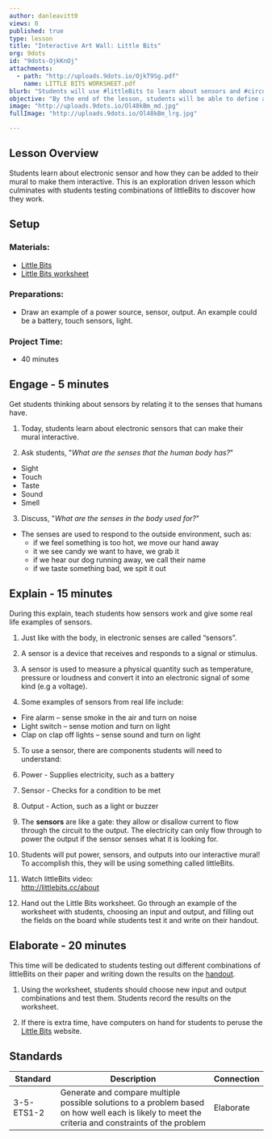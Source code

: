 ```yaml
---
author: danleavitt0
views: 0
published: true
type: lesson
title: "Interactive Art Wall: Little Bits"
org: 9dots
id: "9dots-OjkKnOj"
attachments: 
  - path: "http://uploads.9dots.io/OjkT9Sg.pdf"
    name: LITTLE BITS WORKSHEET.pdf
blurb: "Students will use #littleBits to learn about sensors and #circuits,  and test input/output combinations to learn how it works."
objective: "By the end of the lesson, students will be able to define a power source, identify a sensor, and describe how to connect the Little Bits to create a circuit."
image: "http://uploads.9dots.io/Ol48kBm_md.jpg"
fullImage: "http://uploads.9dots.io/Ol48kBm_lrg.jpg"

---
```


## Lesson Overview
Students learn about electronic sensor and how they can be added to their mural to make them interactive.  This is an exploration driven lesson which culminates with students testing combinations of littleBits to discover how they work.

## Setup

### Materials:

- [Little Bits](http://littlebits.cc)
- [Little Bits worksheet](http://uploads.9dots.io/OjkT9Sg.pdf)

### Preparations:

- Draw an example of a power source, sensor, output. An example could be a battery, touch sensors, light.

### Project Time:

- 40 minutes

## Engage - 5 minutes
Get students thinking about sensors by relating it to the senses that humans have. 

1. Today, students learn about electronic sensors that can make their mural interactive. 

2. Ask students, "_What are the senses that the human body has?_"
  - Sight
  - Touch
  - Taste
  - Sound
  - Smell

3. Discuss, "_What are the senses in the body used for?_"
  - The senses are used to respond to the outside environment, such as:
    - if we feel something is too hot, we move our hand away
    - it we see candy we want to have, we grab it
    - if we hear our dog running away, we call their name
    - if we taste something bad, we spit it out

## Explain - 15 minutes
During this explain, teach students how sensors work and give some real life examples of sensors.

1. Just like with the body, in electronic senses are called “sensors”.  

2. A sensor is a device that receives and responds to a signal or stimulus. 

3. A sensor is used to measure a physical quantity such as temperature, pressure or loudness and convert it into an electronic signal of some kind (e.g a voltage).

4. Some examples of sensors from real life include:
  - Fire alarm – sense smoke in the air and turn on noise
  - Light switch – sense motion and turn on light
  - Clap on clap off lights – sense sound and turn on light

5. To use a sensor, there are components students will need to understand:
  1. Power - Supplies electricity, such as a battery
  2. Sensor - Checks for a condition to be met
  3. Output - Action, such as a light or buzzer

6. The **sensors** are like a gate: they allow or disallow current to flow through the circuit to the output.  The electricity can only flow through to power the output if the sensor senses what it is looking for. 

7. Students will put power, sensors, and outputs into our interactive mural!  To accomplish this, they will be using something called littleBits.

8. Watch littleBits video:  
http://littlebits.cc/about

9. Hand out the Little Bits worksheet.  Go through an example of the worksheet with students, choosing an input and output, and filling out the fields on the board while students test it and write on their handout.

## Elaborate - 20 minutes
This time will be dedicated to students testing out different combinations of littleBits on their paper and writing down the results on the [handout](http://uploads.9dots.io/OjkT9Sg.pdf).

1. Using the worksheet, students should choose new input and output combinations and test them. Students record the results on the worksheet.

2. If there is extra time, have computers on hand for students to peruse the [Little Bits](http://littlebits.cc) website.

## Standards

| Standard      | Description   | Connection  |
| ------------- |---------------| ------|
| 3-5-ETS1-2 | Generate and compare multiple possible solutions to a problem based on how well each is likely to meet the criteria and constraints of the problem | Elaborate |

